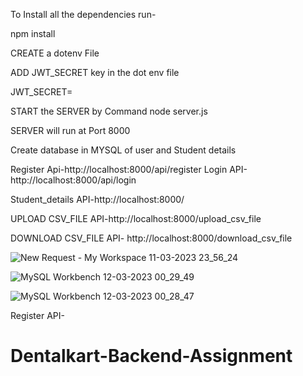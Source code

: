 To Install all the dependencies run-

npm install

CREATE  a dotenv File

ADD JWT_SECRET key in the dot env file

JWT_SECRET=

START the SERVER by Command node server.js

SERVER will run at Port 8000

Create database in MYSQL of user and Student details

Register Api-http://localhost:8000/api/register
Login API-http://localhost:8000/api/login

Student_details API-http://localhost:8000/

UPLOAD CSV_FILE API-http://localhost:8000/upload_csv_file

DOWNLOAD CSV_FILE API- http://localhost:8000/download_csv_file

![New Request - My Workspace 11-03-2023 23_56_24](https://user-images.githubusercontent.com/86673132/224508584-8d12f722-cb4f-4157-b58e-4c178af054b3.png)

![MySQL Workbench 12-03-2023 00_29_49](https://user-images.githubusercontent.com/86673132/224507138-3833e85e-8cd4-4e4b-bea4-841f39413883.png)

![MySQL Workbench 12-03-2023 00_28_47](https://user-images.githubusercontent.com/86673132/224507174-8f4b2b88-3305-4b40-ac00-5738a67d4e33.png)



Register API- 
# Dentalkart-Backend-Assignment

